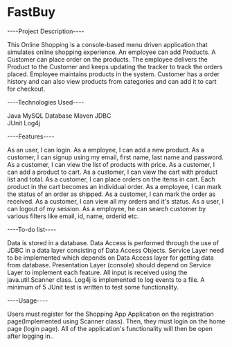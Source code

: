 # FastBuy


----Project Description----

This Online Shopping is a console-based menu driven application that simulates online shopping experience. An employee can add Products. A Customer can place order on the products. The employee delivers the Product to the Customer and keeps updating the tracker to track the orders placed. Employee maintains products in the system. Customer has a order history and can also view products from categories and can add it to cart for checkout.



----Technologies Used----

Java
MySQL Database
Maven
JDBC  
JUnit
Log4j



----Features----

As an user, I can login.
As a employee, I can add a new product.
As a customer, I can signup using my email, first name, last name and password.
As a customer, I can view the list of products with price.
As a customer, I can add a product to cart.
As a customer, I can view the cart with product list and total.
As a customer, I can place orders on the items in cart. Each product in the cart becomes an individual order.
As a employee, I can mark the status of an order as shipped.
As a customer, I can mark the order as received.
As a customer, I can view all my orders and it's status.
As a user, I can logout of my session.
As a employee, he can search customer by various filters like email, id, name, orderid etc.



----To-do list----

Data is stored in a database.
Data Access is performed through the use of JDBC in a data layer consisting of Data Access Objects.
Service Layer need to be implemented which depends on Data Access layer for getting data from database.
Presentation Layer (console) should depend on Service Layer to implement each feature.
All input is received using the java.util.Scanner class.
Log4j is implemented to log events to a file.
A minimum of 5 JUnit test is written to test some functionality.



----Usage----

Users must register for the Shopping App Application on the registration page(Implemented using Scanner class). Then, they must login on the home page (login page). All of the application's functionality will then be open after logging in..
